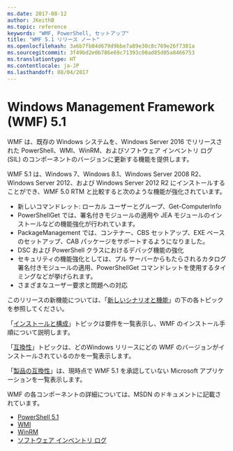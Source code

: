 ```yaml
---
ms.date: 2017-08-12
author: JKeithB
ms.topic: reference
keywords: "WMF, PowerShell, セットアップ"
title: "WMF 5.1 リリース ノート"
ms.openlocfilehash: 3a6b7fb84d679d9bbe7a89e30c8c769e26f7381a
ms.sourcegitcommit: 3f49bd2e0b786e69c71393c00ad85d05a8466753
ms.translationtype: HT
ms.contentlocale: ja-JP
ms.lasthandoff: 08/04/2017
---
```

# <a name="windows-management-framework-wmf-51"></a>Windows Management Framework (WMF) 5.1 #

WMF は、既存の Windows システムを、Windows Server 2016 でリリースされた PowerShell、WMI、WinRM、およびソフトウェア インベントリ ログ (SIL) のコンポーネントのバージョンに更新する機能を提供します。 

WMF 5.1 は、Windows 7、Windows 8.1、Windows Server 2008 R2、Windows Server 2012、および Windows Server 2012 R2 にインストールすることができ、WMF 5.0 RTM と比較すると次のような機能が強化されています。

- 新しいコマンドレット: ローカル ユーザーとグループ、Get-ComputerInfo
- PowerShellGet では、署名付きモジュールの適用や JEA モジュールのインストールなどの機能強化が行われています。
- PackageManagement では、コンテナー、CBS セットアップ、EXE ベースのセットアップ、CAB パッケージをサポートするようになりました。
- DSC および PowerShell クラスにおけるデバッグ機能の強化
- セキュリティの機能強化としては、プル サーバーからもたらされるカタログ署名付きモジュールの適用、PowerShellGet コマンドレットを使用するタイミングなどが挙げられます。
- さまざまなユーザー要求と問題への対応

このリリースの新機能については、「[新しいシナリオと機能](https://docs.microsoft.com/en-us/powershell/wmf/5.1/scenarios-features)」の下の各トピックを参照してください。 

「[インストールと構成](https://docs.microsoft.com/en-us/powershell/wmf/5.1/install-configure)」トピックは要件を一覧表示し、WMF のインストール手順について説明します。 

「[互換性](https://docs.microsoft.com/en-us/powershell/wmf/5.1/compatibility)」トピックは、どのWindows リリースにどの WMF のバージョンがインストールされているのかを一覧表示します。 

「[製品の互換性](https://docs.microsoft.com/en-us/powershell/wmf/5.1/productincompat)」は、現時点で WMF 5.1 を承認していない Microsoft アプリケーションを一覧表示します。 

WMF の各コンポーネントの詳細については、MSDN のドキュメントに記載されています。

- [PowerShell 5.1](https://docs.microsoft.com/en-us/powershell/) 
- [WMI](https://msdn.microsoft.com/en-us/library/jj152383(v=vs.85).aspx)
- [WinRM](https://msdn.microsoft.com/en-us/library/aa384426(v=vs.85).aspx)
- [ソフトウェア インベントリ ログ](https://technet.microsoft.com/en-us/library/dn383584(v=ws.11).aspx)

